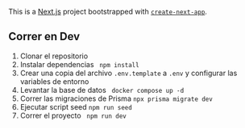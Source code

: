 This is a [Next.js](https://nextjs.org/) project bootstrapped with [`create-next-app`](https://github.com/vercel/next.js/tree/canary/packages/create-next-app).

## Correr en Dev

1. Clonar el repositorio
2. Instalar dependencias ``` npm install```
3. Crear una copia del archivo ```.env.template``` a ```.env``` y configurar las variables de entorno
4. Levantar la base de datos ``` docker compose up -d```
5. Correr las migraciones de Prisma ```npx prisma migrate dev```
6. Ejecutar script seed ```npm run seed```
7. Correr el proyecto ``` npm run dev```
